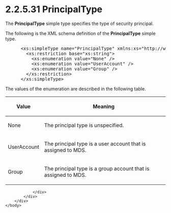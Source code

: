 <html dir="LTR" xmlns:mshelp="http://msdn.microsoft.com/mshelp" xmlns:ddue="http://ddue.schemas.microsoft.com/authoring/2003/5" xmlns:xlink="http://www.w3.org/1999/xlink" xmlns:tool="http://www.microsoft.com/tooltip">
    <head>
        <meta http-equiv="Content-Type" content="text/html; CHARSET=utf-8"></meta>
        <meta name="save" content="history"></meta>
        <title>2.2.5.31 PrincipalType</title>
        <xml>
            <mshelp:toctitle title="2.2.5.31 PrincipalType"></mshelp:toctitle>
            <mshelp:rltitle title="[MS-SSMDSWS-15]: PrincipalType"></mshelp:rltitle>
            <mshelp:keyword index="A" term="68459c04-a3db-4843-8ef9-b02d0caf9895"></mshelp:keyword>
            <mshelp:attr name="DCSext.ContentType" value="open specification"></mshelp:attr>
            <mshelp:attr name="AssetID" value="68459c04-a3db-4843-8ef9-b02d0caf9895"></mshelp:attr>
            <mshelp:attr name="TopicType" value="kbRef"></mshelp:attr>
            <mshelp:attr name="DCSext.Title" value="[MS-SSMDSWS-15]: PrincipalType" />
        </xml>
    </head>
    <body>
        <div id="header">
            <h1 class="heading">2.2.5.31 PrincipalType</h1>
        </div>
        <div id="mainSection">
            <div id="mainBody">
                <div id="allHistory" class="saveHistory"></div>
                <div id="sectionSection0" class="section" name="collapseableSection">
                    

<p>The <b>PrincipalType</b> simple type specifies the type of
security principal.</p>

<p>The following is the XML schema definition of the <b>PrincipalType</b>
simple type.</p>

<dl>
<dd>
<div><pre> &lt;xs:simpleType name=&quot;PrincipalType&quot; xmlns:xs=&quot;http://www.w3.org/2001/XMLSchema&quot;&gt;
   &lt;xs:restriction base=&quot;xs:string&quot;&gt;
     &lt;xs:enumeration value=&quot;None&quot; /&gt;
     &lt;xs:enumeration value=&quot;UserAccount&quot; /&gt;
     &lt;xs:enumeration value=&quot;Group&quot; /&gt;
   &lt;/xs:restriction&gt;
 &lt;/xs:simpleType&gt;
</pre></div>
</dd></dl>

<p>The values of the enumeration are described in the following
table.</p>

<table>
 <thead>
  <tr>
   <th>
   <p>Value</p>
   </th>
   <th>
   <p>Meaning</p>
   </th>
  </tr>
 </thead>
 <tr>
  <td>
  <p>None</p>
  </td>
  <td>
  <p>The principal type is unspecified.</p>
  </td>
 </tr>
 <tr>
  <td>
  <p>UserAccount</p>
  </td>
  <td>
  <p>The principal type is a user account that is assigned
  to MDS.</p>
  </td>
 </tr>
 <tr>
  <td>
  <p>Group</p>
  </td>
  <td>
  <p>The principal type is a group account that is assigned
  to MDS.</p>
  </td>
 </tr>
</table>

<p> </p>


                </div>
            </div>
        </div>
    </body>
</html>